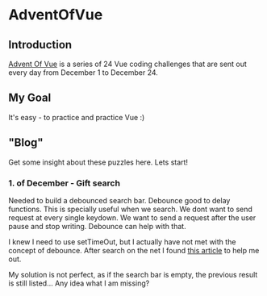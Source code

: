# AdventOfVue
 
## Introduction
[Advent Of Vue](https://adventofvue.com) is a series of 24 Vue coding challenges that are sent out every day from December 1 to December 24.

## My Goal
It's easy - to practice and practice Vue :)

## "Blog" 
Get some insight about these puzzles here. Lets start!

### 1. of December - Gift search
Needed to build a debounced search bar. Debounce good to delay functions. This is specially useful when we search. We dont want to send request at every single keydown. We want to send a request after the user pause and stop writing. Debounce can help with that.

I knew I need to use setTimeOut, but I actually have not met with the concept of debounce. After search on the net I found [this article](https://www.javascripttutorial.net/javascript-dom/javascript-debounce/) to help me out.

My solution is not perfect, as if the search bar is empty, the previous result is still listed... Any idea what I am missing? 